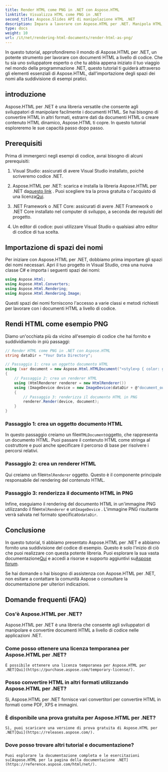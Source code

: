 ```yaml
---
title: Render HTML come PNG in .NET con Aspose.HTML
linktitle: Visualizza HTML come PNG in .NET
second_title: Aspose.Slides API di manipolazione HTML .NET
description: Impara a lavorare con Aspose.HTML per .NET. Manipola HTML, converti in vari formati e altro ancora. Tuffati in questo tutorial completo!
type: docs
weight: 10
url: /it/net/rendering-html-documents/render-html-as-png/
---
```


In questo tutorial, approfondiremo il mondo di Aspose.HTML per .NET, un potente strumento per lavorare con documenti HTML a livello di codice. Che tu sia uno sviluppatore esperto o che tu abbia appena iniziato il tuo viaggio nel mondo della programmazione .NET, questo tutorial ti guiderà attraverso gli elementi essenziali di Aspose.HTML, dall'importazione degli spazi dei nomi alla suddivisione di esempi pratici.

## introduzione

Aspose.HTML per .NET è una libreria versatile che consente agli sviluppatori di manipolare facilmente i documenti HTML. Se hai bisogno di convertire HTML in altri formati, estrarre dati da documenti HTML o creare contenuto HTML dinamico, Aspose.HTML ti copre. In questo tutorial esploreremo le sue capacità passo dopo passo.

## Prerequisiti

Prima di immergerci negli esempi di codice, avrai bisogno di alcuni prerequisiti:

1. Visual Studio: assicurati di avere Visual Studio installato, poiché scriveremo codice .NET.

2.  Aspose.HTML per .NET: scarica e installa la libreria Aspose.HTML per .NET da[questo link](https://releases.aspose.com/html/net/) . Puoi scegliere tra la prova gratuita o l'acquisto di una licenza[Qui](https://purchase.aspose.com/buy).

3. .NET Framework o .NET Core: assicurati di avere .NET Framework o .NET Core installato nel computer di sviluppo, a seconda dei requisiti del progetto.

4. Un editor di codice: puoi utilizzare Visual Studio o qualsiasi altro editor di codice di tua scelta.

## Importazione di spazi dei nomi

Per iniziare con Aspose.HTML per .NET, dobbiamo prima importare gli spazi dei nomi necessari. Apri il tuo progetto in Visual Studio, crea una nuova classe C# e importa i seguenti spazi dei nomi:

```csharp
using Aspose.Html;
using Aspose.Html.Converters;
using Aspose.Html.Rendering;
using Aspose.Html.Rendering.Image;
```

Questi spazi dei nomi forniscono l'accesso a varie classi e metodi richiesti per lavorare con i documenti HTML a livello di codice.

## Rendi HTML come esempio PNG

Diamo un'occhiata più da vicino all'esempio di codice che hai fornito e suddividiamolo in più passaggi:

```csharp
// Render HTML come PNG in .NET con Aspose.HTML
string dataDir = "Your Data Directory";

// Passaggio 1: crea un oggetto documento HTML
using (var document = new Aspose.Html.HTMLDocument("<style>p { color: green; }</style><p>my first paragraph</p>", @"c:\work\"))
{
    // Passaggio 2: crea un renderer HTML
    using (HtmlRenderer renderer = new HtmlRenderer())
    using (ImageDevice device = new ImageDevice(dataDir + @"document_out.png"))
    {
        // Passaggio 3: renderizza il documento HTML in PNG
        renderer.Render(device, document);
    }
}
```

### Passaggio 1: crea un oggetto documento HTML

 In questo passaggio creiamo un file`HTMLDocument`oggetto, che rappresenta un documento HTML. Puoi passare il contenuto HTML come stringa al costruttore e puoi anche specificare il percorso di base per risolvere i percorsi relativi.

### Passaggio 2: crea un renderer HTML

 Qui creiamo un file`HtmlRenderer` oggetto. Questo è il componente principale responsabile del rendering del contenuto HTML. 

### Passaggio 3: renderizza il documento HTML in PNG

 Infine, eseguiamo il rendering del documento HTML in un'immagine PNG utilizzando il file`HtmlRenderer` e un`ImageDevice` . L'immagine PNG risultante verrà salvata nel formato specificato`dataDir`.

## Conclusione

 In questo tutorial, ti abbiamo presentato Aspose.HTML per .NET e abbiamo fornito una suddivisione del codice di esempio. Questo è solo l'inizio di ciò che puoi realizzare con questa potente libreria. Puoi esplorare la sua vasta documentazione[Qui](https://reference.aspose.com/html/net/) e accedi a risorse e supporto aggiuntivi su[Aspose forum](https://forum.aspose.com/).

Se hai domande o hai bisogno di assistenza con Aspose.HTML per .NET, non esitare a contattare la comunità Aspose o consultare la documentazione per ulteriori indicazioni.

## Domande frequenti (FAQ)

### Cos'è Aspose.HTML per .NET?
   Aspose.HTML per .NET è una libreria che consente agli sviluppatori di manipolare e convertire documenti HTML a livello di codice nelle applicazioni .NET.

### Come posso ottenere una licenza temporanea per Aspose.HTML per .NET?
    È possibile ottenere una licenza temporanea per Aspose.HTML per .NET[Qui](https://purchase.aspose.com/temporary-license/).

### Posso convertire HTML in altri formati utilizzando Aspose.HTML per .NET?
   Sì, Aspose.HTML per .NET fornisce vari convertitori per convertire HTML in formati come PDF, XPS e immagini.

### È disponibile una prova gratuita per Aspose.HTML per .NET?
    Sì, puoi scaricare una versione di prova gratuita di Aspose.HTML per .NET[Qui](https://releases.aspose.com/).

### Dove posso trovare altri tutorial e documentazione?
    Puoi esplorare la documentazione completa e le esercitazioni su[Aspose.HTML per la pagina della documentazione .NET](https://reference.aspose.com/html/net/).